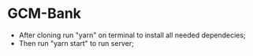 # GCM-Bank

- After cloning run "yarn" on terminal to install all needed dependecies;
- Then run "yarn start" to run server;
